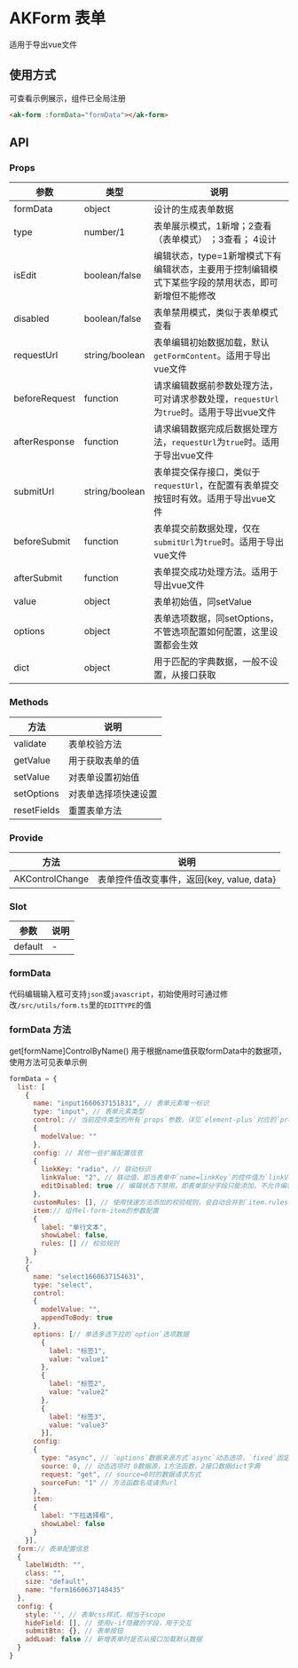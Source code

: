 # AKForm 表单

适用于导出vue文件

## 使用方式

可查看示例展示，组件已全局注册

```html
<ak-form :formData="formData"></ak-form>
```

## API

### Props

| 参数            | 类型             | 说明                                                     |
|---------------|----------------|--------------------------------------------------------|
| formData      | object         | 设计的生成表单数据                                              |
| type          | number/1       | 表单展示模式，1新增；2查看（表单模式） ；3查看； 4设计                         |
| isEdit        | boolean/false  | 编辑状态，type=1新增模式下有编辑状态，主要用于控制编辑模式下某些字段的禁用状态，即可新增但不能修改   |
| disabled      | boolean/false  | 表单禁用模式，类似于表单模式查看                                       |
| requestUrl    | string/boolean | 表单编辑初始数据加载，默认`getFormContent`。适用于导出vue文件               |
| beforeRequest | function       | 请求编辑数据前参数处理方法，可对请求参数处理，`requestUrl`为`true`时。适用于导出vue文件 |
| afterResponse | function       | 请求编辑数据完成后数据处理方法，`requestUrl`为`true`时。适用于导出vue文件        |
| submitUrl     | string/boolean | 表单提交保存接口，类似于`requestUrl`，在配置有表单提交按钮时有效。适用于导出vue文件      |
| beforeSubmit  | function       | 表单提交前数据处理，仅在`submitUrl`为`true`时。适用于导出vue文件             |
| afterSubmit   | function       | 表单提交成功处理方法。适用于导出vue文件                                  |
| value         | object         | 表单初始值，同setValue                                        |
| options       | object         | 表单选项数据，同setOptions，不管选项配置如何配置，这里设置都会生效                 |
| dict          | object         | 用于匹配的字典数据，一般不设置，从接口获取                                  |

### Methods

| 方法          | 说明         |
|-------------|------------|
| validate    | 表单校验方法     |
| getValue    | 用于获取表单的值   |
| setValue    | 对表单设置初始值   |
| setOptions  | 对表单选择项快速设置 |
| resetFields | 重置表单方法     |

### Provide

| 方法              | 说明                             |
|-----------------|--------------------------------|
| AKControlChange | 表单控件值改变事件，返回{key, value, data} |

### Slot

| 参数      | 说明  |
|---------|-----|
| default | -   |

### formData

代码编辑输入框可支持`json`或`javascript`，初始使用时可通过修改`/src/utils/form.ts`里的`EDITTYPE`的值

### formData 方法

get[formName]ControlByName() 用于根据name值获取formData中的数据项，使用方法可见表单示例

```javascript
formData = {
  list: [
    {
      name: "input1660637151831", // 表单元素唯一标识
      type: "input", // 表单元素类型
      control: // 当前控件类型的所有`props`参数，详见`element-plus`对应的`props`参数
      {
        modelValue: ""
      },
      config: // 其他一些扩展配置信息
      {
        linkKey: "radio", // 联动标识
        linkValue: "2", // 联动值，即当表单中`name=linkKey`的控件值为`linkValue`时，当前控件才显示
        editDisabled: true // 编辑状态下禁用，即表单部分字段只能添加，不允许编辑时可使用此设置
      },
      customRules: [], // 使用快速方法添加的校验规则，会自动合并到`item.rules`
      item:// 组件el-form-item的参数配置
      {
        label: "单行文本",
        showLabel: false,
        rules: [] // 校验规则
      }
    },
    {
      name: "select1660637154631",
      type: "select",
      control:
      {
        modelValue: "",
        appendToBody: true
      },
      options: [// 单选多选下拉的`option`选项数据
        {
          label: "标签1",
          value: "value1"
        },
        {
          label: "标签2",
          value: "value2"
        },
        {
          label: "标签3",
          value: "value3"
        }],
      config:
      {
        type: "async", // `options`数据来源方式`async`动态选项，`fixed`固定选项
        source: 0, // 动态选项时 0数据源，1方法函数，2接口数据dict字典
        request: "get", // source=0时的数据请求方式
        sourceFun: "1" // 方法函数名或请求url
      },
      item:
      {
        label: "下拉选择框",
        showLabel: false
      }
    }],
  form:// 表单配置信息
  {
    labelWidth: "",
    class: "",
    size: "default",
    name: "form1660637148435"
  },
  config: {
    style: '', // 表单css样式，相当于scope
    hideField: [], // 使用v-if隐藏的字段，用于交互
    submitBtn: {}, // 表单按钮
    addLoad: false // 新增表单时是否从接口加载默认数据
  }
}
```
